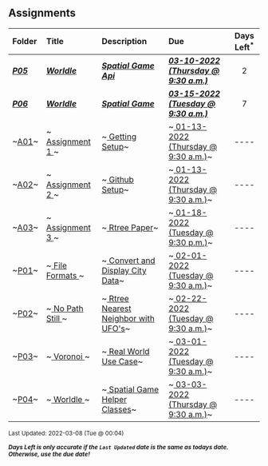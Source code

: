 ## Assignments

| Folder | Title | Description | Due | Days Left<sup>*</sup> |
|:------|:------|:------|:------|:-----:|
| ***<a href="https://github.com/rugbyprof/4553-Spatial-DS/tree/master/Assignments/P05">P05</a>*** | ***<a href="https://github.com/rugbyprof/4553-Spatial-DS/tree/master/Assignments/P05"> Worldle </a>*** | ***<a href="https://github.com/rugbyprof/4553-Spatial-DS/tree/master/Assignments/P05"> Spatial Game Api</a>*** | ***<a href="https://github.com/rugbyprof/4553-Spatial-DS/tree/master/Assignments/P05"> 03-10-2022 (Thursday @ 9:30 a.m.)</a>*** | 2 |
| ***<a href="https://github.com/rugbyprof/4553-Spatial-DS/tree/master/Assignments/P06">P06</a>*** | ***<a href="https://github.com/rugbyprof/4553-Spatial-DS/tree/master/Assignments/P06"> Worldle </a>*** | ***<a href="https://github.com/rugbyprof/4553-Spatial-DS/tree/master/Assignments/P06"> Spatial Game</a>*** | ***<a href="https://github.com/rugbyprof/4553-Spatial-DS/tree/master/Assignments/P06"> 03-15-2022 (Tuesday @ 9:30 a.m.)</a>*** | 7 |
| ~<a href="https://github.com/rugbyprof/4553-Spatial-DS/tree/master/Assignments/A01">A01</a>~ | ~<a href="https://github.com/rugbyprof/4553-Spatial-DS/tree/master/Assignments/A01"> Assignment 1 </a>~ | ~<a href="https://github.com/rugbyprof/4553-Spatial-DS/tree/master/Assignments/A01"> Getting Setup</a>~ | ~<a href="https://github.com/rugbyprof/4553-Spatial-DS/tree/master/Assignments/A01"> 01-13-2022 (Thursday @ 9:30 a.m.)</a>~ | ---- |
| ~<a href="https://github.com/rugbyprof/4553-Spatial-DS/tree/master/Assignments/A02">A02</a>~ | ~<a href="https://github.com/rugbyprof/4553-Spatial-DS/tree/master/Assignments/A02"> Assignment 2 </a>~ | ~<a href="https://github.com/rugbyprof/4553-Spatial-DS/tree/master/Assignments/A02"> Github Setup</a>~ | ~<a href="https://github.com/rugbyprof/4553-Spatial-DS/tree/master/Assignments/A02"> 01-13-2022 (Thursday @ 9:30 a.m.)</a>~ | ---- |
| ~<a href="https://github.com/rugbyprof/4553-Spatial-DS/tree/master/Assignments/A03">A03</a>~ | ~<a href="https://github.com/rugbyprof/4553-Spatial-DS/tree/master/Assignments/A03"> Assignment 3 </a>~ | ~<a href="https://github.com/rugbyprof/4553-Spatial-DS/tree/master/Assignments/A03"> Rtree Paper</a>~ | ~<a href="https://github.com/rugbyprof/4553-Spatial-DS/tree/master/Assignments/A03"> 01-18-2022 (Tuesday @ 9:30 p.m.)</a>~ | ---- |
| ~<a href="https://github.com/rugbyprof/4553-Spatial-DS/tree/master/Assignments/P01">P01</a>~ | ~<a href="https://github.com/rugbyprof/4553-Spatial-DS/tree/master/Assignments/P01"> File Formats </a>~ | ~<a href="https://github.com/rugbyprof/4553-Spatial-DS/tree/master/Assignments/P01"> Convert and Display City Data</a>~ | ~<a href="https://github.com/rugbyprof/4553-Spatial-DS/tree/master/Assignments/P01"> 02-01-2022 (Tuesday @ 9:30 a.m.)</a>~ | ---- |
| ~<a href="https://github.com/rugbyprof/4553-Spatial-DS/tree/master/Assignments/P02">P02</a>~ | ~<a href="https://github.com/rugbyprof/4553-Spatial-DS/tree/master/Assignments/P02"> No Path Still </a>~ | ~<a href="https://github.com/rugbyprof/4553-Spatial-DS/tree/master/Assignments/P02"> Rtree Nearest Neighbor with UFO's</a>~ | ~<a href="https://github.com/rugbyprof/4553-Spatial-DS/tree/master/Assignments/P02"> 02-22-2022 (Tuesday @ 9:30 a.m.)</a>~ | ---- |
| ~<a href="https://github.com/rugbyprof/4553-Spatial-DS/tree/master/Assignments/P03">P03</a>~ | ~<a href="https://github.com/rugbyprof/4553-Spatial-DS/tree/master/Assignments/P03"> Voronoi </a>~ | ~<a href="https://github.com/rugbyprof/4553-Spatial-DS/tree/master/Assignments/P03"> Real World Use Case</a>~ | ~<a href="https://github.com/rugbyprof/4553-Spatial-DS/tree/master/Assignments/P03"> 03-01-2022 (Tuesday @ 9:30 a.m.)</a>~ | ---- |
| ~<a href="https://github.com/rugbyprof/4553-Spatial-DS/tree/master/Assignments/P04">P04</a>~ | ~<a href="https://github.com/rugbyprof/4553-Spatial-DS/tree/master/Assignments/P04"> Worldle </a>~ | ~<a href="https://github.com/rugbyprof/4553-Spatial-DS/tree/master/Assignments/P04"> Spatial Game Helper Classes</a>~ | ~<a href="https://github.com/rugbyprof/4553-Spatial-DS/tree/master/Assignments/P04"> 03-03-2022 (Thursday @ 9:30 a.m.)</a>~ | ---- |

<sup>Last Updated: 2022-03-08 (Tue @ 00:04)</sup> 

<sup>***Days Left is only accurate if the `Last Updated` date is the same as todays date. Otherwise, use the due date!***</sup> 